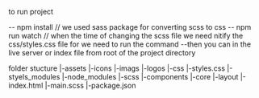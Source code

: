 to run project 

-- npm install
  // we used sass package for converting scss to css
-- npm run watch
  // when the time of changing the scss file we need nitify the css/styles.css file for we need to run the command
--then you can in the live server or index file from root of the project directory

folder stucture
|-assets
    |-icons
    |-imags
    |-logos
|-css
    |-styles.css
    |-styels_modules
|-node_modules
|-scss
    |-components
    |-core
    |-layout
|-index.html
|-main.scss
|-package.json

